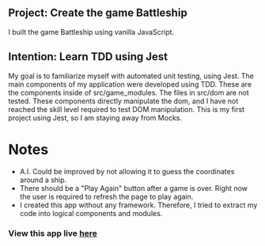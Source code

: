 ## Project: Create the game Battleship
I built the game Battleship using vanilla JavaScript. 
## Intention: Learn TDD using Jest
My goal is to familiarize myself with automated unit testing, using Jest. The main components of my application were developed using TDD. These are the components inside of src/game_modules. The files in src/dom are not tested. These components directly manipulate the dom, and I have not reached the skill level required to test DOM manipulation. This is my first project using Jest, so I am staying away from Mocks. 
# Notes 
- A.I. Could be improved by not allowing it to guess the coordinates around a ship. 
- There should be a "Play Again" button after a game is over. Right now the user is required to refresh the page to play again. 
- I created this app without any framework. Therefore, I tried to extract my code into logical components and modules.
### View this app live [here](https://bshowen.github.io/JS-battleship/)
